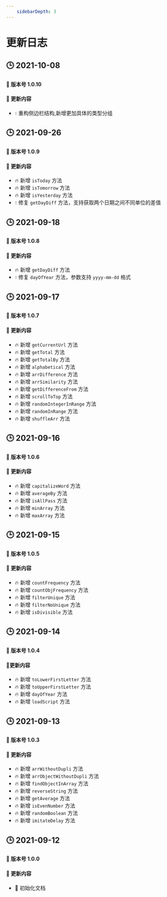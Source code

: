 ```yaml
---
    sidebarDepth: 3
---
```

# 更新日志

## 🕒 2021-10-08

#### 🚀 版本号 1.0.10

#### 📣 更新内容

- 💧 重构侧边栏结构,新增更加具体的类型分组

## 🕒 2021-09-26

#### 🚀 版本号 1.0.9

#### 📣 更新内容

- 🔥 新增 `isToday` 方法
- 🔥 新增 `isTomorrow` 方法
- 🔥 新增 `isYesterday` 方法
- 💧 修复 `getDayDiff` 方法，支持获取两个日期之间不同单位的差值


## 🕒 2021-09-18

#### 🚀 版本号 1.0.8

#### 📣 更新内容

- 🔥 新增 `getDayDiff` 方法
- 💧 修复 `dayOfYear` 方法，参数支持 `yyyy-mm-dd` 格式


## 🕒 2021-09-17

#### 🚀 版本号 1.0.7

#### 📣 更新内容

- 🔥 新增 `getCurrentUrl` 方法
- 🔥 新增 `getTotal` 方法
- 🔥 新增 `getTotalBy` 方法
- 🔥 新增 `alphabetical` 方法
- 🔥 新增 `arrDifference` 方法
- 🔥 新增 `arrSimilarity` 方法
- 🔥 新增 `getDifferenceFrom` 方法
- 🔥 新增 `scrollToTop` 方法
- 🔥 新增 `randomIntegerInRange` 方法
- 🔥 新增 `randomInRange` 方法
- 🔥 新增 `shuffleArr` 方法


## 🕒 2021-09-16

#### 🚀 版本号 1.0.6

#### 📣 更新内容

- 🔥 新增 `capitalizeWord` 方法
- 🔥 新增 `averageBy` 方法
- 🔥 新增 `isAllPass` 方法
- 🔥 新增 `minArray` 方法
- 🔥 新增 `maxArray` 方法


## 🕒 2021-09-15

#### 🚀 版本号 1.0.5

#### 📣 更新内容

- 🔥 新增 `countFrequency` 方法
- 🔥 新增 `countObjFrequency` 方法
- 🔥 新增 `filterUnique` 方法
- 🔥 新增 `filterNoUnique` 方法
- 🔥 新增 `isDivisible` 方法



## 🕒 2021-09-14

#### 🚀 版本号 1.0.4

#### 📣更新内容

- 🔥 新增 `toLowerFirstLetter` 方法
- 🔥 新增 `toUpperFirstLetter` 方法
- 🔥 新增 `dayOfYear` 方法
- 🔥 新增 `loadScript` 方法

## 🕒 2021-09-13

#### 🚀 版本号 1.0.3

#### 📣 更新内容

- 🔥 新增 `arrWithoutDupli` 方法
- 🔥 新增 `arrObjectWithoutDupli` 方法
- 🔥 新增 `findObjectInArray` 方法
- 🔥 新增 `reverseString` 方法
- 🔥 新增 `getAverage` 方法
- 🔥 新增 `isEvenNumber` 方法
- 🔥 新增 `randomBoolean` 方法
- 🔥 新增 `imitateDelay` 方法


## 🕒 2021-09-12

#### 🚀 版本号 1.0.0

#### 📣 更新内容

- 🌈 初始化文档